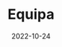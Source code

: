 ---
title: Equipa
date: 2022-10-24
# Pagina para escrever info sobre a equipa

type: landing

sections:
  - block: people
    content:
      title: Equipa
      # Choose which groups/teams of users to display.
      #   Edit `user_groups` in each user's profile to add them to one or more of these groups.
      user_groups:
          - Principal Investigators
          - Researchers
          - Grad Students
          - Secretários Clínicos
          - Enfermeiros
          - Médicos
      sort_by: Params.last_name
      sort_ascending: true
    design:
      show_interests: false
      show_role: true
      show_social: true
---